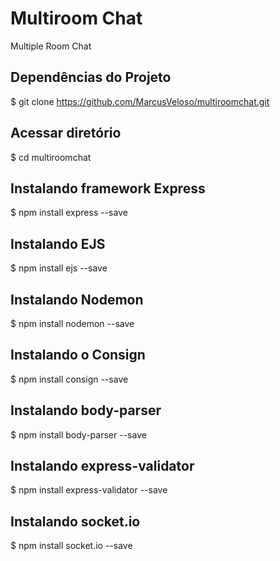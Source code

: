 # Multiroom Chat
Multiple Room Chat

## Dependências do Projeto ##
$ git clone https://github.com/MarcusVeloso/multiroomchat.git

## Acessar diretório ##
$ cd multiroomchat

## Instalando framework Express ##
$ npm install express --save

## Instalando EJS ##
$ npm install ejs --save

## Instalando Nodemon ##
$ npm install nodemon --save

## Instalando o Consign ##
$ npm install consign --save

## Instalando body-parser ## 
$ npm install body-parser --save

## Instalando express-validator ## 
$ npm install express-validator --save

## Instalando socket.io ## 
$ npm install socket.io --save